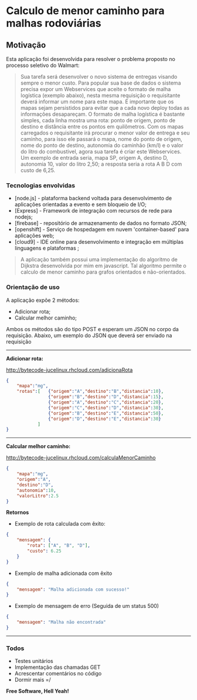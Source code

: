 # Calculo de menor caminho para malhas rodoviárias

## Motivação
Esta aplicação foi desenvolvida para resolver o problema proposto no processo seletivo do Walmart:
>Sua tarefa será desenvolver o novo sistema de entregas visando sempre o menor custo. Para popular sua base de dados o sistema precisa expor um Webservices que aceite o formato de malha logística (exemplo abaixo), nesta mesma requisição o requisitante deverá informar um nome para este mapa. É importante que os mapas sejam persistidos para evitar que a cada novo deploy todas as informações desapareçam. O formato de malha logística é bastante simples, cada linha mostra uma rota: ponto de origem, ponto de destino e distância entre os pontos em quilômetros.
>Com os mapas carregados o requisitante irá procurar o menor valor de entrega e seu caminho, para isso ele passará o mapa, nome do ponto de origem, nome do ponto de destino, autonomia do caminhão (km/l) e o valor do litro do combustivel, agora sua tarefa é criar este Webservices. Um exemplo de entrada seria, mapa SP, origem A, destino D, autonomia 10, valor do litro 2,50; a resposta seria a rota A B D com custo de 6,25.

### Tecnologias envolvidas

* [node.js] - plataforma backend voltada para desenvolvimento de aplicações orientadas a evento e sem bloqueio de I/O;
* [Express] - Framework de integração com recursos de rede para nodejs;
* [firebase] - repositório de armazenamento de dados no formato JSON;
* [openshift] - Serviço de hospedagem em nuvem 'container-based' para aplicações web;
* [cloud9] - IDE online para desenvolvimento e integração em múltiplas linguagens e plataformas ;



>A aplicação também possui uma implementação do algoritmo de Dijkstra desenvolvida por mim em javascript. Tal algoritmo permite o calculo de menor caminho para grafos orientados e não-orientados. 

### Orientação de uso

A aplicação expõe 2 métodos:
 - Adicionar rota;
 - Calcular melhor caminho;

Ambos os métodos são do tipo POST e esperam um JSON no corpo da requisição. Abaixo, um exemplo do JSON que deverá ser enviado na requisição
** **
**Adicionar rota:**

http://bytecode-jucelinux.rhcloud.com/adicionaRota
```JSON
{
	"mapa":"mg",
	"rotas":[	{"origem":"A","destino":"B","distancia":10},
				{"origem":"B","destino":"D","distancia":15},
				{"origem":"A","destino":"C","distancia":20},
				{"origem":"C","destino":"D","distancia":30},
				{"origem":"B","destino":"E","distancia":50},
				{"origem":"D","destino":"E","distancia":30}
			]
}
```


** **
**Calcular melhor caminho:**

http://bytecode-jucelinux.rhcloud.com/calculaMenorCaminho
```JSON
{
	"mapa":"mg",
	"origem":"A",
	"destino":"D",
	"autonomia":10,
	"valorLitro":2.5
}
```
**Retornos**

* Exemplo de rota calculada com êxito:
```JSON
{
    "mensagem": {
        "rota": ["A", "B", "D"],
        "custo": 6.25
    }
}
```
* Exemplo de malha adicionada com êxito
```JSON
{
    "mensagem": "Malha adicionada com sucesso!"
}
```
* Exemplo de mensagem de erro (Seguida de um status 500)
```JSON
{
    "mensagem": "Malha não encontrada"
}
```
** **


### Todos

 - Testes unitários
 - Implementação das chamadas GET
 - Acrescentar comentários no código
 - Dormir mais =/



**Free Software, Hell Yeah!**